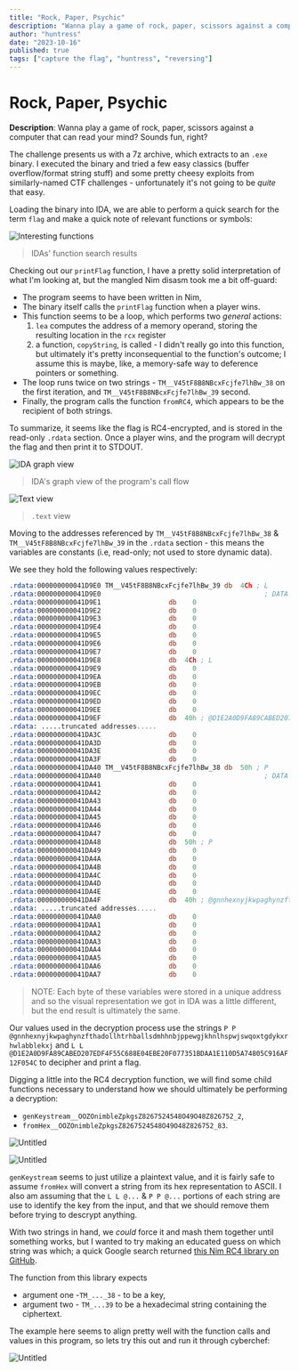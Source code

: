 ```yaml
---
title: "Rock, Paper, Psychic"
description: "Wanna play a game of rock, paper, scissors against a computer that can read your mind? Sounds fun, right?"
author: "huntress"
date: "2023-10-16"
published: true
tags: ["capture the flag", "huntress", "reversing"]
---
```


# Rock, Paper, Psychic

<aside>
<strong>Description</strong>: Wanna play a game of rock, paper, scissors against a computer that can read your mind? Sounds fun, right?
</aside>

The challenge presents us with a 7z archive, which extracts to an `.exe` binary. I executed the binary and tried a few easy classics (buffer overflow/format string stuff) and some pretty
cheesy exploits from similarly-named CTF challenges - unfortunately it's not going to be _quite_ that easy.

Loading the binary into IDA, we are able to perform a quick search for the term `flag` and make a quick note of relevant functions or symbols:

![Interesting functions](/img/rock_paper_psychic_img/Untitled.png)
> IDAs' function search results

Checking out our `printFlag` function, I have a pretty solid interpretation of what I'm looking at, but the mangled Nim disasm took me a bit off-guard:

- The program seems to have been written in Nim,
- The binary itself calls the `printFlag` function when a player wins.
- This function seems to be a loop, which performs two _general_ actions:
    1. `lea` computes the address of a memory operand, storing the resulting location in the `rcx` register
    2. a function, `copyString`, is called - I didn't really go into this function, but ultimately it's pretty inconsequential to the function's outcome; I assume this is maybe, like, a
    memory-safe way to deference pointers or something.
- The loop runs twice on two strings - `TM__V45tF8B8NBcxFcjfe7lhBw_38` on the first iteration, and `TM__V45tF8B8NBcxFcjfe7lhBw_39` second.
- Finally, the program calls the function `fromRC4`, which appears to be the recipient of both strings.

To summarize, it seems like the flag is RC4-encrypted, and is stored in the read-only `.rdata` section. Once a player wins, and the program will decrypt the flag and then print it to STDOUT.

![IDA graph view](/img/rock_paper_psychic_img/Untitled%201.png)
> IDA's graph view of the program's call flow

![Text view](/img/rock_paper_psychic_img/Untitled%202.png)
> `.text` view

Moving to the addresses referenced by `TM__V45tF8B8NBcxFcjfe7lhBw_38` & `TM__V45tF8B8NBcxFcjfe7lhBw_39` in the `.rdata` section - this means the variables are constants (i.e, read-only; not used to store dynamic data).

We see they hold the following values respectively:

```nasm
.rdata:000000000041D9E0 TM__V45tF8B8NBcxFcjfe7lhBw_39 db  4Ch ; L
.rdata:000000000041D9E0                                         ; DATA XREF: printFlag__main_6+14↑o
.rdata:000000000041D9E1                 db    0
.rdata:000000000041D9E2                 db    0
.rdata:000000000041D9E3                 db    0
.rdata:000000000041D9E4                 db    0
.rdata:000000000041D9E5                 db    0
.rdata:000000000041D9E6                 db    0
.rdata:000000000041D9E7                 db    0
.rdata:000000000041D9E8                 db  4Ch ; L
.rdata:000000000041D9E9                 db    0
.rdata:000000000041D9EA                 db    0
.rdata:000000000041D9EB                 db    0
.rdata:000000000041D9EC                 db    0
.rdata:000000000041D9ED                 db    0
.rdata:000000000041D9EE                 db    0
.rdata:000000000041D9EF                 db  40h ; @D1E2A0D9FA89CABED207EDF4F55C688E04EBE20F077351BDAA1E110D5A74805C916AF12F054C
.rdata: .....truncated addresses.....
.rdata:000000000041DA3C                 db    0
.rdata:000000000041DA3D                 db    0
.rdata:000000000041DA3E                 db    0
.rdata:000000000041DA3F                 db    0
.rdata:000000000041DA40 TM__V45tF8B8NBcxFcjfe7lhBw_38 db  50h ; P
.rdata:000000000041DA40                                         ; DATA XREF: printFlag__main_6+8↑o
.rdata:000000000041DA41                 db    0
.rdata:000000000041DA42                 db    0
.rdata:000000000041DA43                 db    0
.rdata:000000000041DA44                 db    0
.rdata:000000000041DA45                 db    0
.rdata:000000000041DA46                 db    0
.rdata:000000000041DA47                 db    0
.rdata:000000000041DA48                 db  50h ; P
.rdata:000000000041DA49                 db    0
.rdata:000000000041DA4A                 db    0
.rdata:000000000041DA4B                 db    0
.rdata:000000000041DA4C                 db    0
.rdata:000000000041DA4D                 db    0
.rdata:000000000041DA4E                 db    0
.rdata:000000000041DA4F                 db  40h ; @gnnhexnyjkwpaghynzfthadollhtrhballsdmhhnbjppewgjkhnlhspwjswqoxtgdykxrhwlabblekxj
.rdata: .....truncated addresses.....
.rdata:000000000041DAA0                 db    0
.rdata:000000000041DAA1                 db    0
.rdata:000000000041DAA2                 db    0
.rdata:000000000041DAA3                 db    0
.rdata:000000000041DAA4                 db    0
.rdata:000000000041DAA5                 db    0
.rdata:000000000041DAA6                 db    0
.rdata:000000000041DAA7                 db    0
```
> NOTE: Each byte of these variables were stored in a unique address and so the visual representation we got in IDA was a little different, but the end result is ultimately the same.

Our values used in the decryption process use the strings `P P @gnnhexnyjkwpaghynzfthadollhtrhballsdmhhnbjppewgjkhnlhspwjswqoxtgdykxrhwlabblekxj` and `L L @D1E2A0D9FA89CABED207EDF4F55C688E04EBE20F077351BDAA1E110D5A74805C916AF12F054C` to decipher and print a flag.

Digging a little into the RC4 decryption function, we will find some child functions necessary to understand how we should ultimately be performing a decryption:

- `genKeystream__OOZOnimbleZpkgsZ8267524548O49O48Z826752_2`,
- `fromHex__OOZOnimbleZpkgsZ8267524548O49O48Z826752_83`.

![Untitled](/img/rock_paper_psychic_img/Untitled%203.png)

![Untitled](/img/rock_paper_psychic_img/Untitled%204.png)

`genKeystream` seems to just utilize a plaintext value, and it is fairly safe to assume `fromHex` will convert a string from its hex representation to ASCII. I also am assuming that the
`L L @...` & `P P @...` portions of each string are use to identify the key from the input, and that we should remove them before trying to descrypt anything.

With two strings in hand, we _could_ force it and mash them together until something works, but I wanted to try making an educated guess on which string was which; a quick Google search
returned [this Nim RC4 library on GitHub](https://github.com/OHermesJunior/nimRC4).

The function from this library expects
- argument one -`TM_..._38` - to be a key,
- argument two - `TM_...39` to be a hexadecimal string containing the ciphertext.

The example here seems to align pretty well with the function calls and values in this program, so lets try this out and run it through cyberchef:

![Untitled](/img/rock_paper_psychic_img/Untitled%205.png)
